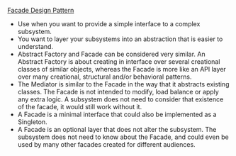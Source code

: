 [Facade Design Pattern](https://sbcode.net/typescript/facade/)

- Use when you want to provide a simple interface to a complex subsystem.
- You want to layer your subsystems into an abstraction that is easier to understand.
- Abstract Factory and Facade can be considered very similar. An Abstract Factory is about creating in interface over several creational classes of similar objects, whereas the Facade is more like an API layer over many creational, structural and/or behavioral patterns.
- The Mediator is similar to the Facade in the way that it abstracts existing classes. The Facade is not intended to modify, load balance or apply any extra logic. A subsystem does not need to consider that existence of the facade, it would still work without it.
- A Facade is a minimal interface that could also be implemented as a Singleton.
- A Facade is an optional layer that does not alter the subsystem. The subsystem does not need to know about the Facade, and could even be used by many other facades created for different audiences.
